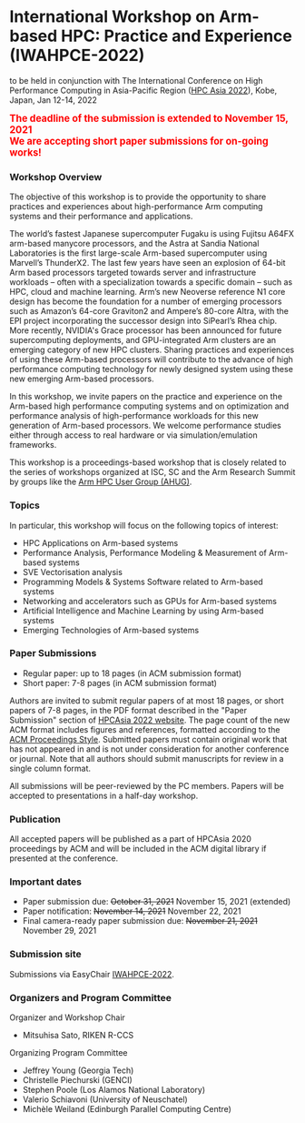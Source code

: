 #  International Workshop on Arm-based HPC: Practice and Experience (IWAHPCE-2022)

<!-- IWAHPCE-2022: https://arm-hpc-user-group.github.io/iwahpce-2022/ -->
to be held in conjunction with The International Conference on High Performance Computing in Asia-Pacific Region ([HPC Asia 2022](http://sighpc.ipsj.or.jp/HPCAsia2022/)), Kobe, Japan, Jan 12-14, 2022 

<span style="font-size: 120%; color: red;"> <strong>
The deadline of the submission is extended to November 15, 2021 <br>
We are accepting short paper submissions for on-going works!
</strong> </span>

### Workshop Overview
The objective of this workshop is to provide the opportunity to share practices and experiences about high-performance Arm computing systems and their performance and applications. 

The world’s fastest Japanese supercomputer Fugaku is using Fujitsu A64FX arm-based manycore processors, and the Astra at Sandia National Laboratories is the first large-scale Arm-based supercomputer using Marvell’s ThunderX2. The last few years have seen an explosion of 64-bit Arm based processors targeted towards server and infrastructure workloads – often with a specialization towards a specific domain – such as HPC, cloud and machine learning. Arm’s new Neoverse reference N1 core design has become the foundation for a number of emerging processors such as Amazon’s 64-core Graviton2 and Ampere’s 80-core Altra, with the EPI project incorporating the successor design into SiPearl’s Rhea chip. More recently, NVIDIA's Grace processor has been announced for future supercomputing deployments, and GPU-integrated Arm clusters are an emerging category of new HPC clusters.
Sharing practices and experiences of using these Arm-based processors will contribute to the advance of high performance computing technology for newly designed system using these new emerging Arm-based processors.

In this workshop, we invite papers on the practice and experience on the Arm-based high performance computing systems and on optimization and performance analysis of high-performance workloads for this new generation of Arm-based processors. We welcome performance studies either through access to real hardware or via simulation/emulation frameworks.

This workshop is a proceedings-based workshop that is closely related to the series of workshops organized at ISC, SC and the Arm Research Summit by groups like the [Arm HPC User Group (AHUG)](https://a-hug.org/).

### Topics
In particular, this workshop will focus on the following topics of interest:

- HPC Applications on Arm-based systems
- Performance Analysis, Performance Modeling & Measurement of Arm-based systems
- SVE Vectorisation analysis
- Programming Models & Systems Software related to Arm-based systems
- Networking and accelerators such as GPUs for Arm-based systems
- Artificial Intelligence and Machine Learning by using Arm-based systems
- Emerging Technologies of Arm-based systems

### Paper Submissions

- Regular paper: up to 18 pages (in ACM submission format)
- Short paper: 7-8 pages (in ACM submission format)

Authors are invited to submit regular papers of at most 18 pages, or short papers of 7-8 pages, in the PDF format described in the "Paper Submission" section of [HPCAsia 2022 website](http://sighpc.ipsj.or.jp/HPCAsia2022/). The page count of the new ACM format includes figures and references, formatted according to the [ACM Proceedings Style](http://www.acm.org/publications/proceedings-template). Submitted papers must contain original work that has not appeared in and is not under consideration for another conference or journal. Note that all authors should submit manuscripts for review in a single column format.

All submissions will be peer-reviewed by the PC members. Papers will be accepted to presentations in a half-day workshop.

### Publication
All accepted papers will be published as a part of HPCAsia 2020 proceedings by ACM and will be included in the ACM digital library if presented at the conference.

### Important dates
- Paper submission due: ~~October 31, 2021~~ November 15, 2021 (extended)
- Paper notification: ~~November 14, 2021~~ November 22, 2021
- Final camera-ready paper submission due: ~~November 21, 2021~~ November 29, 2021

### Submission site
Submissions via EasyChair [IWAHPCE-2022](https://easychair.org/conferences/?conf=iwahpce22).

### Organizers and Program Committee
Organizer and Workshop Chair
  - Mitsuhisa Sato, RIKEN R-CCS

Organizing Program Committee
  - Jeffrey Young (Georgia Tech)
  - Christelle Piechurski (GENCI)
  - Stephen Poole (Los Alamos National Laboratory)
  - Valerio Schiavoni (University of Neuschatel)
  - Michèle Weiland (Edinburgh Parallel Computing Centre)
